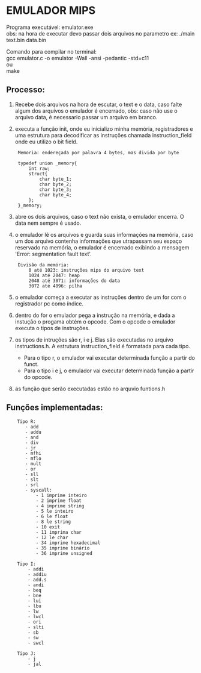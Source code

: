 # EMULADOR MIPS

Programa executável: emulator.exe </br>
    obs: na hora de executar devo passar dois arquivos no parametro ex: ./main text.bin data.bin </br>

Comando para compilar no terminal:</br>
    gcc emulator.c -o emulator -Wall -ansi -pedantic -std=c11</br>
    ou</br>
    make</br>



## Processo:
1. Recebe dois arquivos na hora de escutar, o text e o data, caso falte algum dos arquivos o emulador é encerrado, obs: caso não use o arquivo data, é necessario passar um arquivo em branco.
2. executa a função init, onde eu inicializo minha memória, registradores e uma estrutura para decodificar as instruções chamada instruction_field onde eu utilizo o bit field.
    
        Memoria: endereçada por palavra 4 bytes, mas divida por byte

        typedef union _memory{
            int raw;
            struct{
                char byte_1;
                char byte_2;
                char byte_3;
                char byte_4;
            };
        }_memory;

3. abre os dois arquivos, caso o text não exista, o emulador encerra. O data nem sempre é usado.
4. o emulador lê os arquivos e guarda suas informações na memória, caso um dos arquivo contenha informações que utrapassam seu espaço reservado na memória, o emulador é encerrado exibindo a mensagem 'Error: segmentation fault text'.

        Divisâo da memória:
            0 até 1023: instruções mips do arquivo text
            1024 até 2047: heap
            2048 até 3071: informações do data
            3072 até 4096: pilha
    


 5. o emulador começa a executar as instruções dentro de um for com o registrador pc como índice.
 6. dentro do for o emulador pega a instrução na memória, e dada a instução o progama obtém o opcode. Com o opcode o emulador executa o tipos de instruções.
 7. os tipos de intruções são r, i e j. Elas são executadas no arquivo instructions.h. A estrutura instruction_field é formatada para cada tipo.
    - Para o tipo r, o emulador vai executar determinada função a partir do funct.
    - Para o tipo i e j, o emulador vai executar determinada função a partir do opcode.
 8. as função que serão executadas estão no arquvio funtions.h

## Funções implementadas:
        Tipo R:
           - add
           - addu
           - and
           - div
           - jr
           - mfhi
           - mflo
           - mult
           - or
           - sll
           - slt
           - srl
           - syscall:
               - 1 imprime inteiro
               - 2 imprime float
               - 4 imprime string
               - 5 le inteiro
               - 6 le float
               - 8 le string
               - 10 exit
               - 11 imprima char
               - 12 le char
               - 34 imprime hexadecimal
               - 35 imprime binário
               - 36 imprime unsigned
  
        Tipo I:
            - addi
            - addiu
            - add.s
            - andi
            - beq
            - bne
            - lui
            - lbu
            - lw
            - lwcl
            - ori
            - slti
            - sb
            - sw
            - swcl
  
        Tipo J:
            - j
            - jal